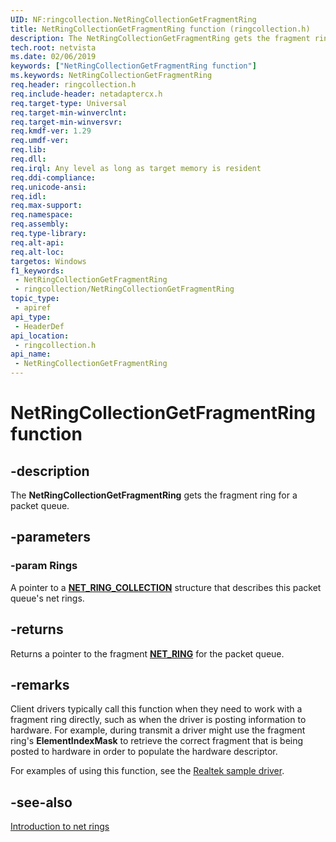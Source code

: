 ```yaml
---
UID: NF:ringcollection.NetRingCollectionGetFragmentRing
title: NetRingCollectionGetFragmentRing function (ringcollection.h)
description: The NetRingCollectionGetFragmentRing gets the fragment ring for a packet queue.
tech.root: netvista
ms.date: 02/06/2019
keywords: ["NetRingCollectionGetFragmentRing function"]
ms.keywords: NetRingCollectionGetFragmentRing
req.header: ringcollection.h
req.include-header: netadaptercx.h
req.target-type: Universal
req.target-min-winverclnt: 
req.target-min-winversvr: 
req.kmdf-ver: 1.29
req.umdf-ver: 
req.lib: 
req.dll: 
req.irql: Any level as long as target memory is resident
req.ddi-compliance: 
req.unicode-ansi: 
req.idl: 
req.max-support: 
req.namespace: 
req.assembly: 
req.type-library: 
req.alt-api: 
req.alt-loc: 
targetos: Windows
f1_keywords:
 - NetRingCollectionGetFragmentRing
 - ringcollection/NetRingCollectionGetFragmentRing
topic_type:
 - apiref
api_type:
 - HeaderDef
api_location:
 - ringcollection.h
api_name:
 - NetRingCollectionGetFragmentRing
---
```


# NetRingCollectionGetFragmentRing function


## -description

The **NetRingCollectionGetFragmentRing** gets the fragment ring for a packet queue.

## -parameters

### -param Rings

A pointer to a [**NET_RING_COLLECTION**](../ringcollection/ns-ringcollection-_net_ring_collection.md) structure that describes this packet queue's net rings.

## -returns

Returns a pointer to the fragment [**NET_RING**](../ring/ns-ring-_net_ring.md) for the packet queue.

## -remarks

Client drivers typically call this function when they need to work with a fragment ring directly, such as when the driver is posting information to hardware. For example, during transmit a driver might use the fragment ring's **ElementIndexMask** to retrieve the correct fragment that is being posted to hardware in order to populate the hardware descriptor. 

For examples of using this function, see the [Realtek sample driver](https://github.com/Microsoft/NetAdapter-Cx-Driver-Samples/tree/release_1809/RtEthSample).

## -see-also

[Introduction to net rings](/windows-hardware/drivers/netcx/introduction-to-net-rings)
